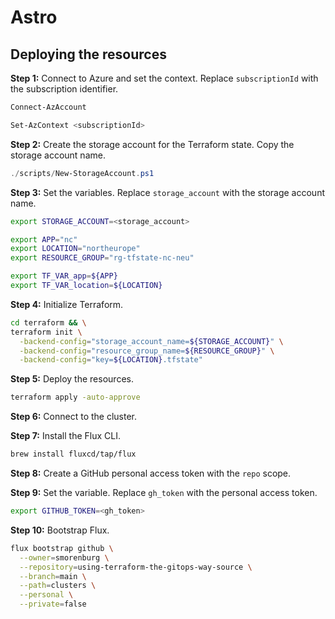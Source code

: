 # Astro

## Deploying the resources

**Step 1:** Connect to Azure and set the context. Replace `subscriptionId` with the subscription identifier.

```powershell
Connect-AzAccount
```

```powershell
Set-AzContext <subscriptionId>
```

**Step 2:** Create the storage account for the Terraform state. Copy the storage account name.

```powershell
./scripts/New-StorageAccount.ps1
```

**Step 3:** Set the variables. Replace `storage_account` with the storage account name.

```bash
export STORAGE_ACCOUNT=<storage_account>
````

```bash
export APP="nc"
export LOCATION="northeurope"
export RESOURCE_GROUP="rg-tfstate-nc-neu"
````

```bash
export TF_VAR_app=${APP}
export TF_VAR_location=${LOCATION}
```

**Step 4:** Initialize Terraform.

```bash
cd terraform && \
terraform init \
  -backend-config="storage_account_name=${STORAGE_ACCOUNT}" \
  -backend-config="resource_group_name=${RESOURCE_GROUP}" \
  -backend-config="key=${LOCATION}.tfstate"
````

**Step 5:** Deploy the resources.

```bash
terraform apply -auto-approve
```

**Step 6:** Connect to the cluster.

**Step 7:** Install the Flux CLI.

```bash
brew install fluxcd/tap/flux
```

**Step 8:** Create a GitHub personal access token with the `repo` scope.

**Step 9:** Set the variable. Replace `gh_token` with the personal access token.

```bash
export GITHUB_TOKEN=<gh_token>
````

**Step 10:** Bootstrap Flux.

```bash
flux bootstrap github \
  --owner=smorenburg \
  --repository=using-terraform-the-gitops-way-source \
  --branch=main \
  --path=clusters \
  --personal \
  --private=false
```
